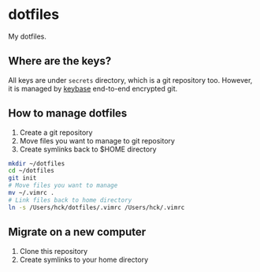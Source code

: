 # dotfiles

My dotfiles.

## Where are the keys?

All keys are under `secrets` directory, which is a git repository too. However,
it is managed by [keybase](https://keybase.io/blog/encrypted-git-for-everyone)
end-to-end encrypted git.

## How to manage dotfiles

1. Create a git repository
2. Move files you want to manage to git repository
3. Create symlinks back to $HOME directory

```sh
mkdir ~/dotfiles
cd ~/dotfiles
git init
# Move files you want to manage
mv ~/.vimrc .
# Link files back to home directory
ln -s /Users/hck/dotfiles/.vimrc /Users/hck/.vimrc
```

## Migrate on a new computer

1. Clone this repository
2. Create symlinks to your home directory
